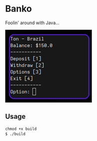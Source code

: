 # Banko
Foolin' around with Java...

<img src="assets/banko_example.png">

## Usage
```console
chmod +x build
$ ./build
```

